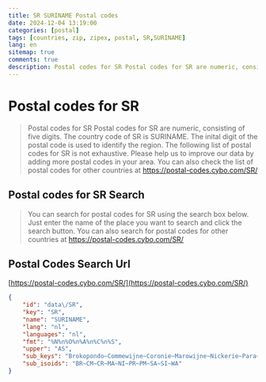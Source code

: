 ```yaml
---
title: SR SURINAME Postal codes 
date: 2024-12-04 13:19:00
categories: [postal]
tags: [countries, zip, zipex, postal, SR,SURINAME]
lang: en
sitemap: true
comments: true
description: Postal codes for SR Postal codes for SR are numeric, consisting of five digits. The country code of SR is SURINAME. The inital digit of the postal code is used to identify the region. The following list of postal codes for SR is not exhaustive. Please help us to improve our data by adding more postal codes in your area. You can also check the list of postal codes for other countries at https://postal-codes.cybo.com/SR/
---
```


# Postal codes for SR
> Postal codes for SR Postal codes for SR are numeric, consisting of five digits. The country code of SR is SURINAME. The inital digit of the postal code is used to identify the region. The following list of postal codes for SR is not exhaustive. Please help us to improve our data by adding more postal codes in your area. You can also check the list of postal codes for other countries at https://postal-codes.cybo.com/SR/

## Postal codes for SR Search 
> You can search for postal codes for SR using the search box below. Just enter the name of the place you want to search and click the search button. You can also search for postal codes for other countries at https://postal-codes.cybo.com/SR/

## Postal Codes Search Url

[https://postal-codes.cybo.com/SR/](https://postal-codes.cybo.com/SR/)
```json
{
    "id": "data\/SR",
    "key": "SR",
    "name": "SURINAME",
    "lang": "nl",
    "languages": "nl",
    "fmt": "%N%n%O%n%A%n%C%n%S",
    "upper": "AS",
    "sub_keys": "Brokopondo~Commewijne~Coronie~Marowijne~Nickerie~Para~Paramaribo~Saramacca~Sipaliwini~Wanica",
    "sub_isoids": "BR~CM~CR~MA~NI~PR~PM~SA~SI~WA"
}
```
